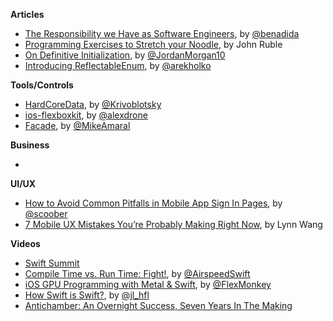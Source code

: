 **Articles**

* [The Responsibility we Have as Software Engineers](http://benlog.com/2015/05/23/the-responsibility-we-have-as-software-engineers/), by [@benadida](https://twitter.com/benadida)
* [Programming Exercises to Stretch your Noodle](http://spin.atomicobject.com/2015/05/24/programming-exercises/), by John Ruble
* [On Definitive Initialization](https://medium.com/the-traveled-ios-developers-guide/on-definitive-initialization-54284ef5c96f), by [@JordanMorgan10](https://twitter.com/JordanMorgan10)
* [Introducing ReflectableEnum](http://holko.pl/2015/05/25/reflectable-enum/), by [@arekholko](https://twitter.com/arekholko)

**Tools/Controls**

* [HardCoreData](https://github.com/Krivoblotsky/HardCoreData), by [@Krivoblotsky](https://twitter.com/Krivoblotsky)
* [ios-flexboxkit](https://github.com/alexdrone/ios-flexboxkit), by [@alexdrone](https://twitter.com/alexdrone)
* [Facade](https://github.com/mamaral/Facade), by [@MikeAmaral](https://twitter.com/MikeAmaral)


**Business**

*  


**UI/UX**

* [How to Avoid Common Pitfalls in Mobile App Sign In Pages](https://medium.com/@scoober/how-to-avoid-common-pitfalls-in-mobile-app-sign-in-pages-7f7ec37c13ce), by [@scoober](https://twitter.com/scoober)
* [7 Mobile UX Mistakes You’re Probably Making Right Now](http://www.sitepoint.com/7-mobile-ux-mistakes/), by Lynn Wang

**Videos**

* [Swift Summit](http://realm.io/news/swift-summit/)
 * [Compile Time vs. Run Time: Fight!](http://realm.io/news/swift-summit-airspeed-velocity-zero-cost-abstractions/), by [@AirspeedSwift](https://twitter.com/AirspeedSwift)
 * [iOS GPU Programming with Metal & Swift](http://realm.io/news/swift-summit-simon-gladman-metal/), by [@FlexMonkey](https://twitter.com/flexmonkey)
 * [How Swift is Swift?](http://realm.io/news/swift-summit-joseph-lord-performance/), by [@jl_hfl](https://twitter.com/jl_hfl)
* [Antichamber: An Overnight Success, Seven Years In The Making](https://www.youtube.com/watch?v=wOlcB-JxkFw)
